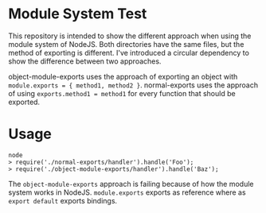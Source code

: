 # Module System Test
This repository is intended to show the different approach when using the module system of NodeJS.
Both directories have the same files, but the method of exporting is different.
I've introduced a circular dependency to show the difference between two approaches.

object-module-exports uses the approach of exporting an object with `module.exports = { method1, method2 }`.
normal-exports uses the approach of using `exports.method1 = method1` for every function that should be exported.

# Usage
```
node
> require('./normal-exports/handler').handle('Foo');
> require('./object-module-exports/handler').handle('Baz');
```

The `object-module-exports` approach is failing because of how the module system works in NodeJS.
`module.exports` exports as reference where as `export default` exports bindings.
